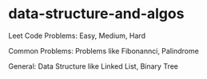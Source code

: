 # data-structure-and-algos

Leet Code Problems: Easy, Medium, Hard

Common Problems: Problems like Fibonannci, Palindrome

General: Data Structure like Linked List, Binary Tree
